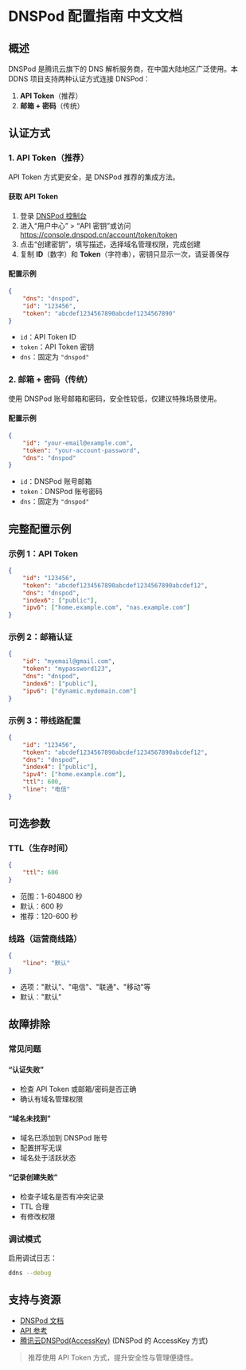 # DNSPod 配置指南 中文文档

## 概述

DNSPod 是腾讯云旗下的 DNS 解析服务商，在中国大陆地区广泛使用。本 DDNS 项目支持两种认证方式连接 DNSPod：

1. **API Token**（推荐）
2. **邮箱 + 密码**（传统）

## 认证方式

### 1. API Token（推荐）

API Token 方式更安全，是 DNSPod 推荐的集成方法。

#### 获取 API Token

1. 登录 [DNSPod 控制台](https://console.dnspod.cn/)
2. 进入“用户中心” > “API 密钥”或访问 <https://console.dnspod.cn/account/token/token>
3. 点击“创建密钥”，填写描述，选择域名管理权限，完成创建
4. 复制 **ID**（数字）和 **Token**（字符串），密钥只显示一次，请妥善保存

#### 配置示例

```json
{
    "dns": "dnspod",
    "id": "123456",
    "token": "abcdef1234567890abcdef1234567890"
}
```

- `id`：API Token ID
- `token`：API Token 密钥
- `dns`：固定为 `"dnspod"`

### 2. 邮箱 + 密码（传统）

使用 DNSPod 账号邮箱和密码，安全性较低，仅建议特殊场景使用。

#### 配置示例

```json
{
    "id": "your-email@example.com",
    "token": "your-account-password",
    "dns": "dnspod"
}
```

- `id`：DNSPod 账号邮箱
- `token`：DNSPod 账号密码
- `dns`：固定为 `"dnspod"`

## 完整配置示例

### 示例 1：API Token

```json
{
    "id": "123456",
    "token": "abcdef1234567890abcdef1234567890abcdef12",
    "dns": "dnspod",
    "index6": ["public"],
    "ipv6": ["home.example.com", "nas.example.com"]
}
```

### 示例 2：邮箱认证

```json
{
    "id": "myemail@gmail.com",
    "token": "mypassword123",
    "dns": "dnspod",
    "index6": ["public"],
    "ipv6": ["dynamic.mydomain.com"]
}
```

### 示例 3：带线路配置

```json
{
    "id": "123456",
    "token": "abcdef1234567890abcdef1234567890abcdef12",
    "dns": "dnspod",
    "index4": ["public"],
    "ipv4": ["home.example.com"],
    "ttl": 600,
    "line": "电信"
}
```

## 可选参数

### TTL（生存时间）

```json
{
    "ttl": 600
}
```

- 范围：1-604800 秒
- 默认：600 秒
- 推荐：120-600 秒

### 线路（运营商线路）

```json
{
    "line": "默认"
}
```

- 选项："默认"、"电信"、"联通"、"移动"等
- 默认："默认"

## 故障排除

### 常见问题

#### “认证失败”

- 检查 API Token 或邮箱/密码是否正确
- 确认有域名管理权限

#### “域名未找到”

- 域名已添加到 DNSPod 账号
- 配置拼写无误
- 域名处于活跃状态

#### “记录创建失败”

- 检查子域名是否有冲突记录
- TTL 合理
- 有修改权限

### 调试模式

启用调试日志：

```sh
ddns --debug
```

## 支持与资源

- [DNSPod 文档](https://docs.dnspod.cn/)
- [API 参考](https://docs.dnspod.cn/api/)
- [腾讯云DNSPod(AccessKey)](./tencentcloud.md) (DNSPod 的 AccessKey 方式)

> 推荐使用 API Token 方式，提升安全性与管理便捷性。
